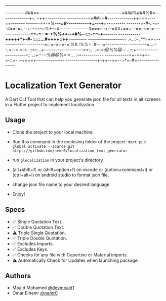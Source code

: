 --------------------------------------------------
----------*###*==--------------------------------- 
--------=###%###%#=--------------+-. =++=--------- 
-------=--=*+##*==#-------------++===----=+------- 
-------++-+%***---=#-----------+=---+**=--*+------ 
-------=*-#-::-*=--#==-=+***--+*--=*=-=%+-=#------ 
--------#===::::+--=*##*+==+***--==::::*=-*=------ 
---------**==-=--=-+%%*++--+*#%*--:::-==-*+------- 
-----------+++++*+-#-    ==:..:#++++=++**=-------- 
----------------*--=  .-..::-  .**=++=------------ 
---------=:::=-=+=-=  *%#.:%%= .*#--::=----------- 
---------=..::--.=--=   =*-=  :::=:::..+---------- 
---------==:...  .*=-=:*@%%@*--  ..:::+----------- 
----------=::  ..:+:--:-%@@%=:=..  .:-=----------- 
------------=+-==+*=-=-::=-::-*====+-------------- 
----------------*+-++--+=--:-*=-#=----------------


# Localization Text Generator

A Dart CLI Tool that can help you generate json file for all texts in all screens in a Flutter project to implement localization

## Usage

- Clone the project to your local machine.
- Run this command in the enclosing folder of the project:
  `dart pub global activate --source git https://github.com/nemr0/localization_text_generator`

- run `glocalization` in your project's directory
- (alt+shift+f) or (shift+option+f) on vscode or (option+command+l) or (ctrl+alt+l) on android studio to format json file.
- change json file name to your desired language.
- Enjoy!

## Specs

- ✅ Single Quotation Text.
- ✅ Double Quotation Text.
- ⚠️ Triple Single Quotation.
- ✅ Triple Double Quotation.
- ✅ Excludes Imports.
- ✅ Excludes Keys.
- ✅ Checks for any file with Cupertino or Material imports.
- ⚠️ Automatically Check for Updates when launching package.

## Authors

- Moaid Mohamed [@devmoaid1](https://www.github.com/devmoaid1)
- Omar Elnemr [@nemr0](https://www.github.com/nemr0)
